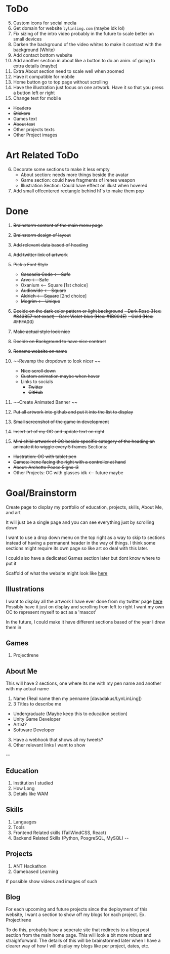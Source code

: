 # ToDo
5. Custom icons for social media
11. Get domain for website `lylinling.com` (maybe idk lol)
12. Fix sizing of the intro video probably in the future to scale better on small devices
13. Darken the background of the video whites to make it contrast with the background (White)
14. Add contact bottom website
15. Add another section in about like a button to do an anim. of going to extra details (maybe)
16. Extra About section need to scale well when zoomed 
17. Have it compatible for mobile
18. Home button go to top page without scrolling
19. Have the illustration just focus on one artwork. Have it so that you press a button left or right
20. Change text for mobile
- ~~Headers~~
- ~~Stickers~~
- Games text
- ~~About text~~
- Other projects texts
- Other Project images


# Art Related ToDo
6. Decorate some sections to make it less empty
    - About section: needs more things beside the avatar
    - Game section: could have fragments of irenes weapon
    - Illustration Section: Could have effect on illust when hovered
7. Add small offcentered rectangle behind h1's to make them pop 



# Done
1. ~~Brainstorm content of the main menu page~~
2. ~~Brainstorm design of layout~~ 
3. ~~Add relevant data based of heading~~
4. ~~Add twitter link of artwork~~
6. ~~Pick a Font Style~~
    - ~~Cascadia Code <-- Safe~~
    - ~~Arvo <-- Safe~~
    - Oxanium <-- Square [1st choice]
    - ~~Audiowide <-- Square~~
    - ~~Aldrich <-- Square~~ [2nd choice]
    - ~~Megrim <-- Unique~~
7. ~~Decide on the dark color pattern or light background~~
    ~~- Dark Rose (Hex: #843857 not exact) <rose-900>~~
    ~~- Dark Violet-blue (Hex: #1B004E)~~
    ~~- Gold (Hex: #FFFA00)~~
8. ~~Make actual style look nice~~
9. ~~Decide on Background to have nice contrast~~
10. ~~Rename website on name~~
16. ~~Revamp the dropdown to look nicer ~~
    - ~~Nice scroll down~~
    - ~~Custom animation maybe when hover~~
    - Links to socials
        - ~~Twitter~~
        - ~~GitHub~~

1. ~~Create Animated Banner ~~
2. ~~Put all artwork into github and put it into the list to display~~ 
3. ~~Small screenshot of the game in development~~
4. ~~Insert art of my OC and update text on right~~
5. ~~Mini chibi artwork of OC beside specific category of the heading an animate it to wiggle every 5 frames~~
Sections:
- ~~Illustration: OC with tablet pen~~
- ~~Games: Irene facing the right with a controller at hand~~
- ~~About: Archetto Peace Signs :3~~
- Other Projects: OC with glasses idk <-- future maybe



# Goal/Brainstorm
Create page to display my portfolio of education, projects, skills, About Me, and art

It will just be a single page and you can see everything just by scrolling down

I want to use a drop down menu on the top right as a way to skip to sections instead of having a permanent header in the way of things. I think some sections might require its own page so like art so deal with this later.

I could also have a dedicated Games section later but dont know where to put it

Scaffold of what the website might look like [here](https://www.figma.com/board/efyMloz2dygVGB7CYdJpNZ/Personal-Website?node-id=0-1&p=f&t=E5KB9fY22bN09vh6-0)
## Illustrations
I want to display all the artwork I have ever done from my twitter page [here](https://x.com/LyNLinLing)
Possibly have it just on display and scrolling from left to right
I want my own OC to represent myself to act as a 'mascot'

In the future, I could make it have different sections based of the year I drew them in

## Games
1. ProjectIrene

## About Me
This will have 2 sections, one where Its me with my pen name and another with my actual name
1. Name (Real name then my penname [davadakus/LynLinLing])
2. 3 Titles to describe me
- Undergraduate (Maybe keep this to education section)
- Unity Game Developer
- Artist?
- Software Developer
3. Have a webhook that shows all my tweets?
4. Other relevant links I want to show

--
## Education
1. Institution I studied
2. How Long
3. Details like WAM

## Skills
1. Languages
2. Tools
3. Frontend Related skills (TailWindCSS, React)
4. Backend Related Skills (Python, PosgreSQL, MySQL)
--

## Projects
1. ANT Hackathon 
2. Gamebased Learning

If possible show videos and images of such




## Blog
For each upcoming and future projects since the deployment of this website, I want a section to show off my blogs for each project. Ex. ProjectIrene

To do this, probably have a seperate site that redirects to a blog post section from the main home page. This will look a bit more robust and straighforward.
The details of this will be brainstormed later when I have a clearer way of how I will display my blogs like per project, dates, etc.
